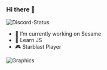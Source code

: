 ### Hi there 👋

<!--
**rithyn/rithyn** is a ✨ _special_ ✨ repository because its `README.md` (this file) appears on your GitHub profile.

Here are some ideas to get you started:

- 🔭 I’m currently working on ...
- 🌱 I’m currently learning ...
- 👯 I’m looking to collaborate on ...
- 🤔 I’m looking for help with ...
- 💬 Ask me about ...
- 📫 How to reach me: ...
- 😄 Pronouns: ...
- ⚡ Fun fact: ...
-->
![Discord-Status](https://discord.c99.nl/widget/theme-4/882990629838278746.png)
- 🔭 I’m currently working on Sesame
- 🌱 Learn JS
- 🎮 Starblast Player

![Graphics](https://github-readme-stats.vercel.app/api?username=rithyn&show_icons=true&theme=transparent)

